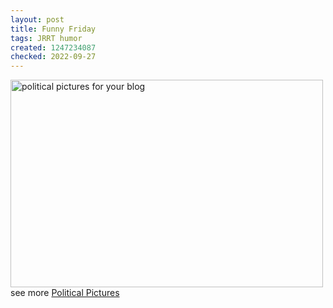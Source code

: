 ```yaml
---
layout: post
title: Funny Friday
tags: JRRT humor
created: 1247234087
checked: 2022-09-27
---
```

<a href="http://web.archive.org/web/20100523074318/http://punditkitchen.com/2009/07/10/political-pictures-one-ring/"><img class="mine_4625605" title="political-pictures-one-ring" src="http://web.archive.org/web/20100521050636im_/http://punditkitchen.files.wordpress.com/2009/07/political-pictures-one-ring.jpg?w=500&h=332" alt="political pictures for your blog" width="500" height="332" /></a><br />see more <a href="http://web.archive.org/web/20100523074318/http://punditkitchen.com">Political Pictures</a>
